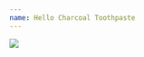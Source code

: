 ```yaml
---
name: Hello Charcoal Toothpaste
---
```

<div style="width: 30%; height: auto">
<a href="https://www.amazon.com/dp/B076B8PX14/ref=as_li_ss_il?coliid=I3L14QRZMXNI8L&colid=3A3G5PQI6U2UN&psc=1&ref_=lv_ov_lig_dp_it&linkCode=li2&tag=kombatkitchen-20&linkId=4be415e64a1047cefa1d76b6ec22e910&language=en_US" target="_blank"><img border="0" src="//ws-na.amazon-adsystem.com/widgets/q?_encoding=UTF8&ASIN=B076B8PX14&Format=_SL160_&ID=AsinImage&MarketPlace=US&ServiceVersion=20070822&WS=1&tag=kombatkitchen-20&language=en_US" ></a><img src="https://ir-na.amazon-adsystem.com/e/ir?t=kombatkitchen-20&language=en_US&l=li2&o=1&a=B076B8PX14" width="1" height="1" border="0" alt="" style="border:none !important; margin:0px !important;" />
</div>
